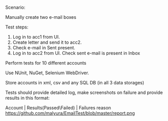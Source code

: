 Scenario:

Manually create two e-mail boxes

Test steps:
1.	Log in to acc1 from UI. 
2.	Create letter and send it to acc2.
3.	Check e-mail in Sent present.
4.	Log in to acc2 from UI. Check sent e-mail is present in Inbox

Perform tests for 10 different accounts

Use NUnit, NuGet, Selenium WebDriver.

Store accounts in xml, csv and any SQL DB (in all 3 data storages)

Tests should provide detailed log, make screenshots on failure and provide results in this format:

Account |	Results(Passed\Failed) |	Failures reason
https://github.com/malyura/EmailTest/blob/master/report.png
